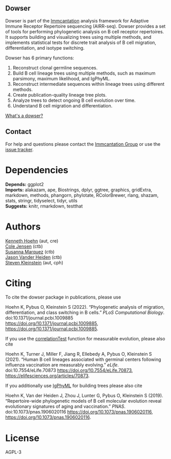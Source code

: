 Dowser
-------------------------------------------------------------------------------

Dowser is part of the [Immcantation](http://immcantation.readthedocs.io) 
analysis framework for Adaptive Immune Receptor Repertoire sequencing 
(AIRR-seq). Dowser provides a set of tools for performing phylogenetic analysis
on B cell receptor repertoires. It supports building and visualizing trees using 
multiple methods, and implements statistical tests for discrete trait analysis
of B cell migration, differentiation, and isotype switching.


Dowser has 6 primary functions:

1. Reconstruct clonal germline sequences.
2. Build B cell lineage trees using multiple methods, such as maximum parsimony, maximum likelihood, and IgPhyML.  
3. Reconstruct intermediate sequences within lineage trees using different methods. 
4. Create publication-quality lineage tree plots.
5. Analyze trees to detect ongoing B cell evolution over time.
6. Understand B cell migration and differentiation.


[What's a dowser?](https://en.wikipedia.org/wiki/Dowsing)

Contact
-------------------------------------------------------------------------------

For help and questions please contact the [Immcantation Group](mailto:immcantation@googlegroups.com)
or use the [issue tracker](https://bitbucket.org/kleinstein/dowser/issues?status=new&status=open).



# Dependencies

**Depends:** ggplot2  
**Imports:** alakazam, ape, Biostrings, dplyr, ggtree, graphics, gridExtra, markdown, methods, phangorn, phylotate, RColorBrewer, rlang, shazam, stats, stringr, tidyselect, tidyr, utils  
**Suggests:** knitr, rmarkdown, testthat


# Authors

[Kenneth Hoehn](mailto:kenneth.hoehn@yale.edu) (aut, cre)  
[Cole Jensen](mailto:cole.jensen@yale.edu) (ctb)  
[Susanna Marquez](mailto:susanna.marquez@yale.edu) (ctb)  
[Jason Vander Heiden](mailto:jason.vanderheiden@gmail.com) (ctb)  
[Steven Kleinstein](mailto:steven.kleinstein@yale.edu) (aut, cph)


# Citing

To cite the dowser package in publications, please use

  Hoehn K, Pybus O, Kleinstein S (2022). “Phylogenetic analysis of
  migration, differentiation, and class switching in B cells.” _PLoS
  Computational Biology_. doi:10.1371/journal.pcbi.1009885
  <https://doi.org/10.1371/journal.pcbi.1009885>,
  <https://doi.org/10.1371/journal.pcbi.1009885>.

If you use the [correlationTest](vignettes/Measurable-Evolution.md)
function for measurable evolution, please also cite

  Hoehn K, Turner J, Miller F, Jiang R, Ellebedy A, Pybus O, Kleinstein
  S (2021). “Human B cell lineages associated with germinal centers
  following influenza vaccination are measurably evolving.” _eLife_.
  doi:10.7554/eLife.70873 <https://doi.org/10.7554/eLife.70873>,
  <https://elifesciences.org/articles/70873>.

If you additionally use [IgPhyML](https://igphyml.readthedocs.io) for
building trees please also cite

  Hoehn K, Van der Heiden J, Zhou J, Lunter G, Pybus O, Kleinstein S
  (2019). “Repertoire-wide phylogenetic models of B cell molecular
  evolution reveal evolutionary signatures of aging and vaccination.”
  _PNAS_. doi:10.1073/pnas.1906020116
  <https://doi.org/10.1073/pnas.1906020116>,
  <https://doi.org/10.1073/pnas.1906020116>.



# License

AGPL-3
